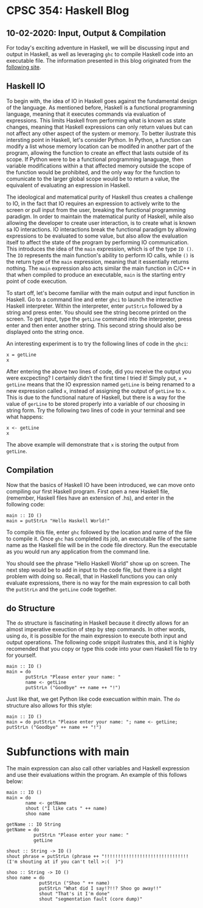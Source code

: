 # CPSC 354: Haskell Blog  

## 10-02-2020: Input, Output & Compilation

For today's exciting adventure in Haskell, we will be discussing input and output in Haskell, as well as leveraging <code>ghc</code> to compile Haskell code into an executable file. The information presented in this blog originated from the <a href="http://learnyouahaskell.com/input-and-output">following site</a>. 

## Haskell IO

To begin with, the idea of IO in Haskell goes against the fundamental design of the language. As mentioned before, Haskell is a functional programming language, meaning that it executes commands via evaluation of expressions. This limits Haskell from performing what is known as state changes, meaning that Haskell expressions can only return values but can not affect any other aspect of the system or memory. To better ilustrate this intersting point in Haskell, let's consider Python. In Python, a function can modify a list whose memory location can be modifed in another part of the program, allowing the function to create an effect that lasts outside of its scope. If Python were to be a functional programming lanaguage, then variable modifications within a that affected memory outside the scope of the function would be prohibited, and the only way for the function to comunicate to the larger global scope would be to return a value, the equivalent of evaluating an expression in Haskell. 

The ideological and matematical purity of Haskell thus creates a challenge to IO, in the fact that IO requires an expression to actively write to the screen or pull input from the user, breaking the functional programming paradigm. In order to maintain the matematical purity of Haskell, while also allowing the developer to create user interaction, is to create what is known sa IO interactions. IO interactions break the functional paradigm by allowing expressions to be evaluated to some value, but also allow the evaluation itself to affect the state of the program by performing IO communication. This introduces the idea of the <code>main</code> expression, which is of the type <code>IO ()</code>. The <code>IO</code> represents the main function's ability to perform IO calls, while <code>()</code> is the return type of the <code>main</code> expression, meaning that it essentially returns nothing. The <code>main</code> expression also acts similar the main function in C/C++ in that when compiled to produce an executable, <code>main</code> is the starting entry point of code execution. 

To start off, let's become familiar with the main output and input function in Haskell. Go to a command line and enter <code>ghci</code> to launch the interactive Haskell interpreter. Within the interpreter, enter <code>putStrLn</code> followed by a string and press enter. You should see the string become printed on the screen. To get input, type the <code>getLine</code> command into the interpreter, press enter and then enter another string. This second string should also be displayed onto the string once.
  
An interesting experiment is to try the following lines of code in the <code>ghci</code>:
<pre><code>x = getLine
x</code></pre>
After entering the above two lines of code, did you receive the output you were excpecting? I certainly didn't the first time I tried it! Simply put, <code>x = getLine</code> means that the IO expression named <code>getLine</code> is being renamed to a new expression called <code>x</code>, instead of assigning the output of <code>getLine</code> to <code>x</code>. This is due to the functional nature of Haskell, but there is a way for the value of <code>gerLine</code> to be stored properly into a variable of our choosing in string form. Try the following two lines of code in your terminal and see what happens: 
<pre><code>x <- getLine
x</code></pre>
The above example will demonstrate that <code>x</code> is storing the output from <code>getLine</code>.

## Compilation 
Now that the basics of Haskell IO have been introduced, we can move onto compiling our first Haskell program. First open a new Haskell file, (remember, Haskell files have an extension of .hs), and enter in the following code: 
<pre><code>main :: IO ()
main = putStrLn "Hello Haskell World!"</code></pre>
To compile this file, enter <code>ghc</code> followed by the location and name of the file to compile it. Once <code>ghc</code> has completed its job, an executable file of the same name as the Haskell file will be in the code file directory. Run the executable as you would run any application from the command line. 

You should see the phrase "Hello Haskell World" show up on screen. The next step would be to add in input to the code file, but there is a slight problem with doing so. Recall, that in Haskell functions you can only evaluate expressions, there is no way for the main expression to call both the <code>putStrLn</code> and the <code>getLine</code> code together. 

## do Structure

The <code>do</code> structure is fascinating in Haskell because it directly allows for an almost imperative exeuction of step by step commands. In other words, using <code>do</code>, it is possible for the main expression to execute both input and output operations. The following code snippit ilustrates this, and it is highly recomended that you copy or type this code into your own Haskell file to try for yourself. 
<pre><code>main :: IO ()
main = do
       putStrLn "Please enter your name: "
       name <- getLine
       putStrLn ("Goodbye" ++ name ++ "!")
</code></pre>
Just like that, we get Python like code execuation within main. The <code>do</code> structure also allows for this style: 
<pre><code>main :: IO ()
main = do putStrLn "Please enter your name: "; name <- getLine; putStrLn ("Goodbye" ++ name ++ "!")</code></pre>

# Subfunctions with main 

The main expression can also call other variables and Haskell expression and use their evaluations within the program. An example of this follows below: 
<pre><code>main :: IO ()
main = do
       name <- getName
       shout ("I like cats " ++ name)
       shoo name

getName :: IO String
getName = do 
          putStrLn "Please enter your name: "
          getLine

shout :: String -> IO ()
shout phrase = putStrLn (phrase ++ "!!!!!!!!!!!!!!!!!!!!!!!!!!!!!!! (I'm shouting at if you can't tell >:(  )")

shoo :: String -> IO ()
shoo name = do 
            putStrLn ("Shoo " ++ name)
            putStrLn "What did I say!?!!? Shoo go away!!"
            shout "That's it I'm done"
            shout "segmentation fault (core dump)"</code></pre>
